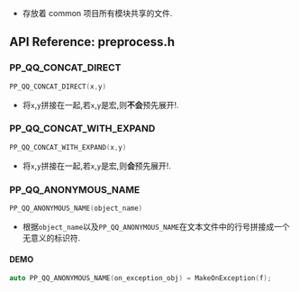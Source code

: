 
*   存放着 common 项目所有模块共享的文件.

## API Reference: preprocess.h

### PP_QQ_CONCAT_DIRECT

```c++
PP_QQ_CONCAT_DIRECT(x,y)
```
*   将`x`,`y`拼接在一起,若`x`,`y`是宏,则**不会**预先展开!.

### PP_QQ_CONCAT_WITH_EXPAND

```c++
PP_QQ_CONCAT_WITH_EXPAND(x,y)
```
*   将`x`,`y`拼接在一起,若`x`,`y`是宏,则**会**预先展开!.


### PP_QQ_ANONYMOUS_NAME

```c++
PP_QQ_ANONYMOUS_NAME(object_name)
```
*   根据`object_name`以及`PP_QQ_ANONYMOUS_NAME`在文本文件中的行号拼接成一个无意义的标识符.

#### DEMO
```c++
auto PP_QQ_ANONYMOUS_NAME(on_exception_obj) = MakeOnException(f);
```


